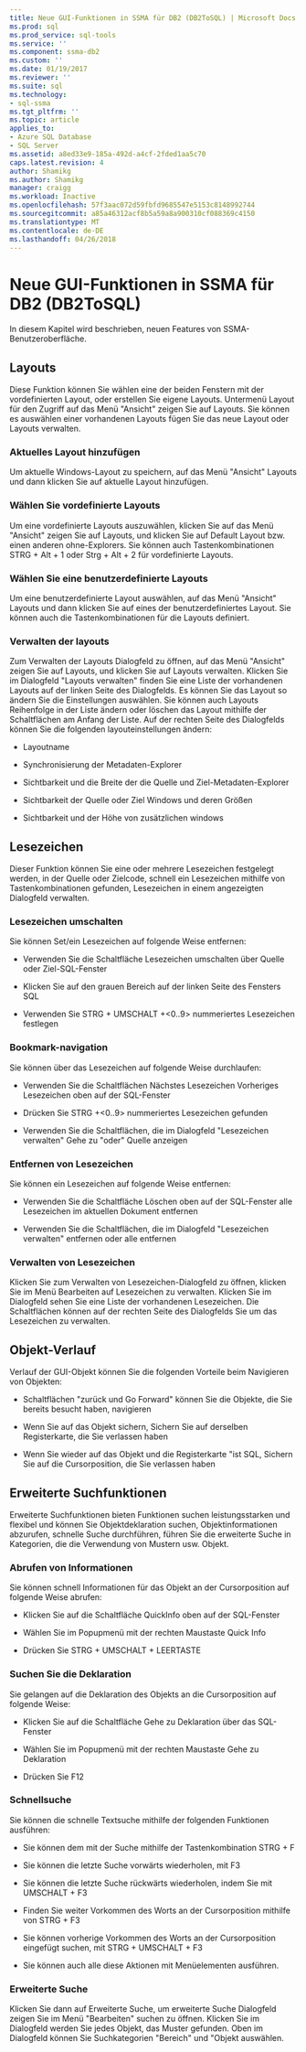 ```yaml
---
title: Neue GUI-Funktionen in SSMA für DB2 (DB2ToSQL) | Microsoft Docs
ms.prod: sql
ms.prod_service: sql-tools
ms.service: ''
ms.component: ssma-db2
ms.custom: ''
ms.date: 01/19/2017
ms.reviewer: ''
ms.suite: sql
ms.technology:
- sql-ssma
ms.tgt_pltfrm: ''
ms.topic: article
applies_to:
- Azure SQL Database
- SQL Server
ms.assetid: a8ed33e9-185a-492d-a4cf-2fded1aa5c70
caps.latest.revision: 4
author: Shamikg
ms.author: Shamikg
manager: craigg
ms.workload: Inactive
ms.openlocfilehash: 57f3aac072d59fbfd9685547e5153c8148992744
ms.sourcegitcommit: a85a46312acf8b5a59a8a900310cf088369c4150
ms.translationtype: MT
ms.contentlocale: de-DE
ms.lasthandoff: 04/26/2018
---
```

# <a name="new-gui-features-in-ssma-for-db2-db2tosql"></a>Neue GUI-Funktionen in SSMA für DB2 (DB2ToSQL)
In diesem Kapitel wird beschrieben, neuen Features von SSMA-Benutzeroberfläche.  
  
## <a name="layouts"></a>Layouts  
Diese Funktion können Sie wählen eine der beiden Fenstern mit der vordefinierten Layout, oder erstellen Sie eigene Layouts. Untermenü Layout für den Zugriff auf das Menü "Ansicht" zeigen Sie auf Layouts. Sie können es auswählen einer vorhandenen Layouts fügen Sie das neue Layout oder Layouts verwalten.  
  
### <a name="add-current-layout"></a>Aktuelles Layout hinzufügen  
Um aktuelle Windows-Layout zu speichern, auf das Menü "Ansicht" Layouts und dann klicken Sie auf aktuelle Layout hinzufügen.  
  
### <a name="choose-predefined-layout"></a>Wählen Sie vordefinierte Layouts  
Um eine vordefinierte Layouts auszuwählen, klicken Sie auf das Menü "Ansicht" zeigen Sie auf Layouts, und klicken Sie auf Default Layout bzw. einen anderen ohne-Explorers. Sie können auch Tastenkombinationen STRG + Alt + 1 oder Strg + Alt + 2 für vordefinierte Layouts.  
  
### <a name="choose-user-defined-layout"></a>Wählen Sie eine benutzerdefinierte Layouts  
Um eine benutzerdefinierte Layout auswählen, auf das Menü "Ansicht" Layouts und dann klicken Sie auf eines der benutzerdefiniertes Layout. Sie können auch die Tastenkombinationen für die Layouts definiert.  
  
### <a name="manage-layouts"></a>Verwalten der layouts  
Zum Verwalten der Layouts Dialogfeld zu öffnen, auf das Menü "Ansicht" zeigen Sie auf Layouts, und klicken Sie auf Layouts verwalten. Klicken Sie im Dialogfeld "Layouts verwalten" finden Sie eine Liste der vorhandenen Layouts auf der linken Seite des Dialogfelds. Es können Sie das Layout so ändern Sie die Einstellungen auswählen. Sie können auch Layouts Reihenfolge in der Liste ändern oder löschen das Layout mithilfe der Schaltflächen am Anfang der Liste. Auf der rechten Seite des Dialogfelds können Sie die folgenden layouteinstellungen ändern:  
  
-   Layoutname  
  
-   Synchronisierung der Metadaten-Explorer  
  
-   Sichtbarkeit und die Breite der die Quelle und Ziel-Metadaten-Explorer  
  
-   Sichtbarkeit der Quelle oder Ziel Windows und deren Größen  
  
-   Sichtbarkeit und der Höhe von zusätzlichen windows  
  
## <a name="bookmarks"></a>Lesezeichen  
Dieser Funktion können Sie eine oder mehrere Lesezeichen festgelegt werden, in der Quelle oder Zielcode, schnell ein Lesezeichen mithilfe von Tastenkombinationen gefunden, Lesezeichen in einem angezeigten Dialogfeld verwalten.  
  
### <a name="toggle-bookmark"></a>Lesezeichen umschalten  
Sie können Set/ein Lesezeichen auf folgende Weise entfernen:  
  
-   Verwenden Sie die Schaltfläche Lesezeichen umschalten über Quelle oder Ziel-SQL-Fenster  
  
-   Klicken Sie auf den grauen Bereich auf der linken Seite des Fensters SQL  
  
-   Verwenden Sie STRG + UMSCHALT +&lt;0..9&gt; nummeriertes Lesezeichen festlegen  
  
### <a name="bookmark-navigation"></a>Bookmark-navigation  
Sie können über das Lesezeichen auf folgende Weise durchlaufen:  
  
-   Verwenden Sie die Schaltflächen Nächstes Lesezeichen Vorheriges Lesezeichen oben auf der SQL-Fenster  
  
-   Drücken Sie STRG +&lt;0..9&gt; nummeriertes Lesezeichen gefunden  
  
-   Verwenden Sie die Schaltflächen, die im Dialogfeld "Lesezeichen verwalten" Gehe zu "oder" Quelle anzeigen  
  
### <a name="removing-bookmark"></a>Entfernen von Lesezeichen  
Sie können ein Lesezeichen auf folgende Weise entfernen:  
  
-   Verwenden Sie die Schaltfläche Löschen oben auf der SQL-Fenster alle Lesezeichen im aktuellen Dokument entfernen  
  
-   Verwenden Sie die Schaltflächen, die im Dialogfeld "Lesezeichen verwalten" entfernen oder alle entfernen  
  
### <a name="manage-bookmarks"></a>Verwalten von Lesezeichen  
Klicken Sie zum Verwalten von Lesezeichen-Dialogfeld zu öffnen, klicken Sie im Menü Bearbeiten auf Lesezeichen zu verwalten. Klicken Sie im Dialogfeld sehen Sie eine Liste der vorhandenen Lesezeichen. Die Schaltflächen können auf der rechten Seite des Dialogfelds Sie um das Lesezeichen zu verwalten.  
  
## <a name="object-history"></a>Objekt-Verlauf  
Verlauf der GUI-Objekt können Sie die folgenden Vorteile beim Navigieren von Objekten:  
  
-   Schaltflächen "zurück und Go Forward" können Sie die Objekte, die Sie bereits besucht haben, navigieren  
  
-   Wenn Sie auf das Objekt sichern, Sichern Sie auf derselben Registerkarte, die Sie verlassen haben  
  
-   Wenn Sie wieder auf das Objekt und die Registerkarte "ist SQL, Sichern Sie auf die Cursorposition, die Sie verlassen haben  
  
## <a name="advanced-search-capabilities"></a>Erweiterte Suchfunktionen  
Erweiterte Suchfunktionen bieten Funktionen suchen leistungsstarken und flexibel und können Sie Objektdeklaration suchen, Objektinformationen abzurufen, schnelle Suche durchführen, führen Sie die erweiterte Suche in Kategorien, die die Verwendung von Mustern usw. Objekt.  
  
### <a name="get-quick-information"></a>Abrufen von Informationen  
Sie können schnell Informationen für das Objekt an der Cursorposition auf folgende Weise abrufen:  
  
-   Klicken Sie auf die Schaltfläche QuickInfo oben auf der SQL-Fenster  
  
-   Wählen Sie im Popupmenü mit der rechten Maustaste Quick Info  
  
-   Drücken Sie STRG + UMSCHALT + LEERTASTE  
  
### <a name="find-declaration"></a>Suchen Sie die Deklaration  
Sie gelangen auf die Deklaration des Objekts an die Cursorposition auf folgende Weise:  
  
-   Klicken Sie auf die Schaltfläche Gehe zu Deklaration über das SQL-Fenster  
  
-   Wählen Sie im Popupmenü mit der rechten Maustaste Gehe zu Deklaration  
  
-   Drücken Sie F12  
  
### <a name="quick-search"></a>Schnellsuche  
Sie können die schnelle Textsuche mithilfe der folgenden Funktionen ausführen:  
  
-   Sie können dem mit der Suche mithilfe der Tastenkombination STRG + F  
  
-   Sie können die letzte Suche vorwärts wiederholen, mit F3  
  
-   Sie können die letzte Suche rückwärts wiederholen, indem Sie mit UMSCHALT + F3  
  
-   Finden Sie weiter Vorkommen des Worts an der Cursorposition mithilfe von STRG + F3  
  
-   Sie können vorherige Vorkommen des Worts an der Cursorposition eingefügt suchen, mit STRG + UMSCHALT + F3  
  
-   Sie können auch alle diese Aktionen mit Menüelementen ausführen.  
  
### <a name="advanced-search"></a>Erweiterte Suche  
Klicken Sie dann auf Erweiterte Suche, um erweiterte Suche Dialogfeld zeigen Sie im Menü "Bearbeiten" suchen zu öffnen. Klicken Sie im Dialogfeld werden Sie jedes Objekt, das Muster gefunden. Oben im Dialogfeld können Sie Suchkategorien "Bereich" und "Objekt auswählen.  
  
